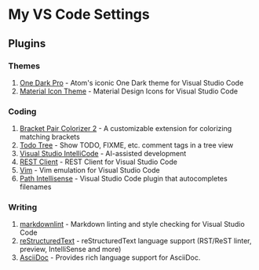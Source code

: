 # My VS Code Settings

## Plugins

### Themes

1. [One Dark Pro](https://marketplace.visualstudio.com/items?itemName=zhuangtongfa.Material-theme) - Atom's iconic One Dark theme for Visual Studio Code
2. [Material Icon Theme](https://marketplace.visualstudio.com/items?itemName=PKief.material-icon-theme) - Material Design Icons for Visual Studio Code

### Coding

1. [Bracket Pair Colorizer 2](https://marketplace.visualstudio.com/items?itemName=CoenraadS.bracket-pair-colorizer-2) - A customizable extension for colorizing matching brackets
2. [Todo Tree](https://marketplace.visualstudio.com/items?itemName=Gruntfuggly.todo-tree) - Show TODO, FIXME, etc. comment tags in a tree view
3. [Visual Studio IntelliCode](https://marketplace.visualstudio.com/items?itemName=VisualStudioExptTeam.vscodeintellicode) - AI-assisted development
4. [REST Client](https://marketplace.visualstudio.com/items?itemName=humao.rest-client) - REST Client for Visual Studio Code
5. [Vim](https://marketplace.visualstudio.com/items?itemName=vscodevim.vim) - Vim emulation for Visual Studio Code
6. [Path Intellisense](https://marketplace.visualstudio.com/items?itemName=christian-kohler.path-intellisense) - Visual Studio Code plugin that autocompletes filenames

### Writing

1. [markdownlint](https://marketplace.visualstudio.com/items?itemName=DavidAnson.vscode-markdownlint) - Markdown linting and style checking for Visual Studio Code
2. [reStructuredText](https://marketplace.visualstudio.com/items?itemName=lextudio.restructuredtext) - reStructuredText language support (RST/ReST linter, preview, IntelliSense and more)
3. [AsciiDoc](https://marketplace.visualstudio.com/items?itemName=joaompinto.asciidoctor-vscode) - Provides rich language support for AsciiDoc.